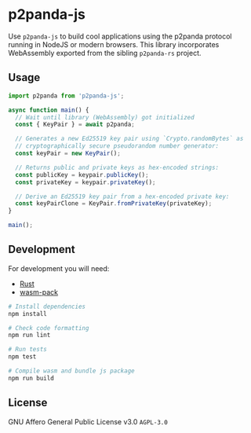 # p2panda-js

Use `p2panda-js` to build cool applications using the p2panda protocol running in NodeJS or modern browsers. This library incorporates WebAssembly exported from the sibling `p2panda-rs` project.

## Usage

```js
import p2panda from 'p2panda-js';

async function main() {
  // Wait until library (WebAssembly) got initialized
  const { KeyPair } = await p2panda;

  // Generates a new Ed25519 key pair using `Crypto.randomBytes` as
  // cryptographically secure pseudorandom number generator:
  const keyPair = new KeyPair();

  // Returns public and private keys as hex-encoded strings:
  const publicKey = keypair.publicKey();
  const privateKey = keypair.privateKey();

  // Derive an Ed25519 key pair from a hex-encoded private key:
  const keyPairClone = KeyPair.fromPrivateKey(privateKey);
}

main();
```

## Development

For development you will need:

* [Rust](https://www.rust-lang.org/learn/get-started)
* [wasm-pack](https://rustwasm.github.io/wasm-pack/installer)

```bash
# Install dependencies
npm install

# Check code formatting
npm run lint

# Run tests
npm test

# Compile wasm and bundle js package
npm run build
```

## License

GNU Affero General Public License v3.0 `AGPL-3.0`
